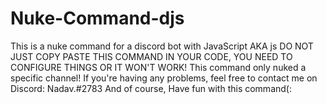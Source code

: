 # Nuke-Command-djs
This is a nuke command for a discord bot with JavaScript AKA js
DO NOT JUST COPY PASTE THIS COMMAND IN YOUR CODE, YOU NEED TO CONFIGURE THINGS OR IT WON'T WORK!
This command only nuked a specific channel!
If you're having any problems, feel free to contact me on Discord: Nadav.#2783
And of course, Have fun with this command(:

